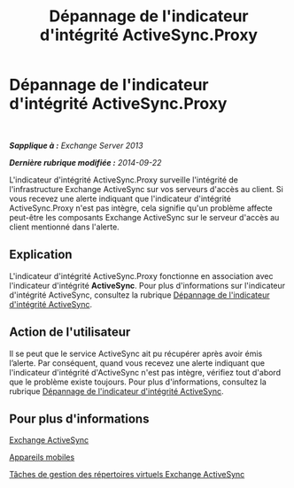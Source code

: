 ﻿---
title: Dépannage de l'indicateur d'intégrité ActiveSync.Proxy
TOCTitle: Dépannage de l'indicateur d'intégrité ActiveSync.Proxy
ms:assetid: f10acbb8-4d2e-43fb-b3a5-6dbb7a529e04
ms:mtpsurl: https://technet.microsoft.com/fr-fr/library/ms.exch.scom.activesync.proxy(v=EXCHG.150)
ms:contentKeyID: 53276483
ms.date: 10/08/2015
mtps_version: v=EXCHG.150
ms.translationtype: HT
---

# Dépannage de l'indicateur d'intégrité ActiveSync.Proxy

 

_**Sapplique à :** Exchange Server 2013_

_**Dernière rubrique modifiée :** 2014-09-22_

L'indicateur d'intégrité ActiveSync.Proxy surveille l'intégrité de l'infrastructure Exchange ActiveSync sur vos serveurs d'accès au client. Si vous recevez une alerte indiquant que l'indicateur d'intégrité ActiveSync.Proxy n'est pas intègre, cela signifie qu'un problème affecte peut-être les composants Exchange ActiveSync sur le serveur d'accès au client mentionné dans l'alerte.

## Explication

L'indicateur d'intégrité ActiveSync.Proxy fonctionne en association avec l'indicateur d'intégrité **ActiveSync**. Pour plus d'informations sur l'indicateur d'intégrité ActiveSync, consultez la rubrique [Dépannage de l'indicateur d'intégrité ActiveSync](troubleshooting-activesync-health-set.md).

## Action de l'utilisateur

Il se peut que le service ActiveSync ait pu récupérer après avoir émis l’alerte. Par conséquent, quand vous recevez une alerte indiquant que l'indicateur d'intégrité d'ActiveSync n'est pas intègre, vérifiez tout d'abord que le problème existe toujours. Pour plus d'informations, consultez la rubrique [Dépannage de l'indicateur d'intégrité ActiveSync](troubleshooting-activesync-health-set.md).

## Pour plus d'informations

[Exchange ActiveSync](https://technet.microsoft.com/fr-fr/library/aa998357\(v=exchg.150\))

[Appareils mobiles](https://technet.microsoft.com/fr-fr/library/bb232129\(v=exchg.150\))

[Tâches de gestion des répertoires virtuels Exchange ActiveSync](https://technet.microsoft.com/fr-fr/library/bb125170\(v=exchg.150\))

